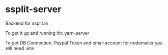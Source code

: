 # ssplit-server
Backend for ssplit.io

To get it up and running hit:
yarn-server

To get DB Connection, Paypal Token and email account for nodemailer you will need .env

